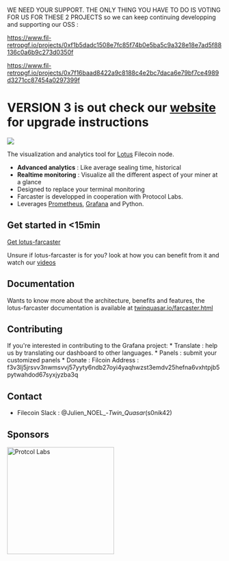 WE NEED YOUR SUPPORT. THE ONLY THING YOU HAVE TO DO  IS VOTING FOR US FOR THESE 2 PROJECTS so we can keep continuing developping and supporting our OSS : 

https://www.fil-retropgf.io/projects/0xf1b5dadc1508e7fc85f74b0e5ba5c9a328e18e7ad5f88136c0a6b9c273d0350f

https://www.fil-retropgf.io/projects/0x7f16baad8422a9c8188c4e2bc7daca6e79bf7ce4989d3271cc87454a0297399f



# VERSION 3 is out check our [website](http://twinquasar.io/farcaster.html) for upgrade instructions

[<img src="https://github.com/s0nik42/lotus-farcaster/raw/main/images/screenshots/screenshot001.png">](https://www.youtube.com/playlist?list=PLqtm8BaRkX-YAiJN2BnQfdXwNGt8ao6Op)

The visualization and analytics tool for [Lotus](https://github.com/filecoin-project/lotus) Filecoin node.
- **Advanced analytics** : Like average sealing time, historical
- **Realtime monitoring** : Visualize all the different aspect of your miner at a glance
- Designed to replace your terminal monitoring
- Farcaster is developped in cooperation with Protocol Labs. 
- Leverages [Prometheus](https://prometheus.io/), [Grafana](https://grafana.com/) and Python.

## Get started in <15min 
[Get lotus-farcaster](http://twinquasar.io/farcaster.html#install)

Unsure if lotus-farcaster is for you? look at how you can benefit from it and watch our [videos](http://twinquasar.io/farcaster.html#tutorials)

## Documentation 
Wants to know more about the architecture, benefits and features, the lotus-farcaster documentation is available at [twinquasar.io/farcaster.html](http://twinquasar.io/farcaster.html)


## Contributing
If you're interested in contributing to the Grafana project:
    * Translate : help us by translating our dashboard to other languages.
    * Panels : submit your customized panels
    * Donate :  Filcoin Address : f3v3lj5jrsvv3nwmsvvj57yyty6ndb27oyi4yaqhwzst3emdv25hefna6vxhtpjb5pytwahdod67syxjyzba3q

## Contact
* Filecoin Slack : @Julien_NOEL_-_Twin_Quasar_(s0nik42) 

## Sponsors
[<img src="https://github.com/s0nik42/lotus-farcaster/raw/main/images/sponsors/protocol-labs.png" alt="Protcol Labs" width="250">
](https://protocol.ai/)

